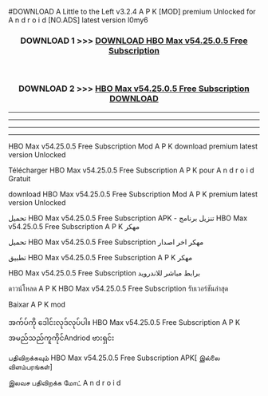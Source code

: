 #DOWNLOAD A Little to the Left v3.2.4 A P K [MOD] premium Unlocked for A n d r o i d [NO.ADS] latest version l0my6 



<div align="center">

<h3>DOWNLOAD 1 >>> <a href="https://getmod1.web.app/?judule=Btd Battles">DOWNLOAD HBO Max v54.25.0.5 Free Subscription </a></h3><br>

<h3>DOWNLOAD 2 >>> <a href="https://getmod1.web.app/?judule=Btd Battles">HBO Max v54.25.0.5 Free Subscription  DOWNLOAD </a></h3>

</div>


----------------------------------------------------------

----------------------------------------------------------

----------------------------------------------------------

----------------------------------------------------------


HBO Max v54.25.0.5 Free Subscription  Mod A P K download premium latest version Unlocked

Télécharger HBO Max v54.25.0.5 Free Subscription  A P K pour A n d r o i d Gratuit

download HBO Max v54.25.0.5 Free Subscription  Mod A P K premium latest version Unlocked

تحميل HBO Max v54.25.0.5 Free Subscription  APK - تنزيل برنامج HBO Max v54.25.0.5 Free Subscription  A P K مهكر

تحميل HBO Max v54.25.0.5 Free Subscription  مهكر اخر اصدار

تطبيق HBO Max v54.25.0.5 Free Subscription  A P K مهكر

HBO Max v54.25.0.5 Free Subscription  برابط مباشر للاندرويد

ดาวน์โหลด A P K HBO Max v54.25.0.5 Free Subscription  รับเวอร์ชันล่าสุด

Baixar A P K mod

အက်ပ်ကို ဒေါင်းလုဒ်လုပ်ပါ။ HBO Max v54.25.0.5 Free Subscription  A P K အမည်သည်ကူကိုင်Andriod ဗားရှင်း

பதிவிறக்கவும் HBO Max v54.25.0.5 Free Subscription  APK[ இல்லை விளம்பரங்கள்] 
 
இலவச பதிவிறக்க மோட் A n d r o i d



